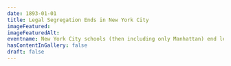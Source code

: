 ```yaml
---
date: 1893-01-01
title: Legal Segregation Ends in New York City
imageFeatured:
imageFeaturedAlt:
eventname: New York City schools (then including only Manhattan) end legal segregation of schools by race, although state law allows it.
hasContentInGallery: false
draft: false
---
```

